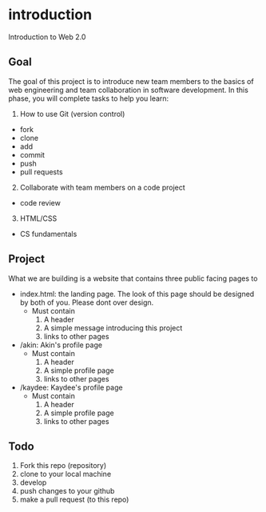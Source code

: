 # introduction
Introduction to Web 2.0
## Goal

The goal of this project is to introduce new team members to the basics of web engineering and team collaboration in software development.
In this phase, you will complete tasks to help you learn:
1. How to use Git (version control)
  - fork
  - clone
  - add
  - commit
  - push
  - pull requests
2. Collaborate with team members on a code project
  - code review
3. HTML/CSS
  - CS fundamentals

## Project

What we are building is a website that contains three public facing pages to 
  - index.html: the landing page. The look of this page should be designed by both of you. Please dont over design.
    - Must contain
      1. A header
      2. A simple message introducing this project
      3. links to other pages 
  - /akin: Akin's profile page
    - Must contain
      1. A header
      2. A simple profile page
      3. links to other pages
  - /kaydee: Kaydee's profile page
    - Must contain
      1. A header
      2. A simple profile page
      3. links to other pages

## Todo

1. Fork this repo (repository)
2. clone to your local machine
3. develop
4. push changes to your github
5. make a pull request (to this repo)
